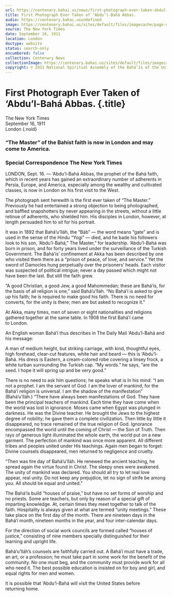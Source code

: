 ```yaml
---
url: https://centenary.bahai.us/news/first-photograph-ever-taken-abdul-baha-abbas
title: First Photograph Ever Taken of ‘Abdu’l-Bahá Abbas.
audio: https://centenary.bahai.usundefined
image: https://centenary.bahai.us/sites/default/files/imagecache/page-main-image/images/press_clippings/09-24-1911%20NYT%20First%20Photograph%20of%20Abdu%27l-Baha.png
source: The New York Times
date: September 16, 1911
location: London
doctype: website
status: search-only
encumbered: false
collection: Centenary News
collectionImage: https://centenary.bahai.us/sites/default/files/imagecache/theme-image/main_image/abdulbaha-overview-small_0.jpg
copyright: © 2011 National Spiritual Assembly of the Bahá’ís of the United States
---
```



# First Photograph Ever Taken of ‘Abdu’l-Bahá Abbas. {.title}

The New York Times  
September 16, 1911  
London
{.noid}  



### “The Master” of the Bahist faith is now in London and may come to America.

### Special Correspondence The New York Times

LONDON, Sept. 16. — ‘Abdu’l-Bahá Abbas, the prophet of the Bahá faith, which in recent years has gained an extraordinary number of adherents in Persia, Europe, and America, especially among the wealthy and cultivated classes, is now in London on his first visit to the West.

The photograph sent herewith is the first ever taken of “The Master.” Previously he had entertained a strong objection to being photographed, and baffled snapshotters by never appearing in the streets, without a little retinue of adherents, who shielded him. His disciples in London, however, at length persuaded him to sit for his portrait.

It was in 1892 that Bahá’u’lláh, the “Báb” — the word means “gate” and is used in the sense of the Hindu “Yogi” — died, and he bade his followers look to his son, ‘Abdu’l-Bahá,” The Master,” for leadership. ‘Abdu’l-Bahá was born in prison, and for forty years lived under the surveillance of the Turkish Government. The Bahá’ís’ confinement at Akka has been described by one who visited them there as a “prison of peace, of love, and service.” Yet the sword of Damocles hung perpetually over the prisoners’ heads. Each visitor was suspected of political intrigue; never a day passed which might not have been the last. But still the faith grew.

“A good Christian, a good Jew, a good Mahommedan; these are Bahá’ís, for the basis of all religion is one,” said Bahá’u’lláh. “No Bahá’í is asked to give up his faith; he is required to make good his faith. There is no need for converts, for the unity is there; men are but asked to recognize it.”

At Akka, many times, men of seven or eight nationalities and religions gathered together at the same table. In 1908 the first Bahá’í came to London.

An English woman Bahá’í thus describes in The Daily Mail ‘Abdu’l-Bahá and his message:

A man of medium height, but striking carriage, with kind, thoughtful eyes, high forehead, clear-cut features, white hair and beard — this is ‘Abdu’l-Bahá. His dress is Eastern, a cream-colored robe covering a linsey frock, a white turban surrounding the Turkish cap. “My words.” he says, “are the seed. I hope it will spring up and be very good.”

There is no need to ask him questions; he speaks what is In his mind: “I am not a prophet. I am the servant of God. I am the lover of mankind, for the Bahá’í religion is universal. I am the shadow of the manifestation” (Bahá’u’lláh.) “There have always been manifestations of God. They have been the principal teachers of mankind. Each time they have come when the world was lost in ignorance. Moses came when Egypt was plunged in darkness. He was the Divine teacher. He brought the Jews to the highest degree of nobility; he gave them a complete civilization. Then little by little it disappeared, no trace remained of the true religion of God. Ignorance encompassed the world until the coming of Christ — the Son of Truth. Then rays of generous light illuminated the whole earth, the world put on a new garment. The perfection of mankind was once more apparent. All different tribes and peoples united under His teachings. Again men began to forget: Divine counsels disappeared, men returned to negligence and cruelty.

“Then was tire day of Bahá’u’lláh. He renewed the ancient teaching, he spread again the virtue found in Christ. The sleepy ones were awakened. The unity of mankind was declared. You should all try to let real love appear, real unity. Do not keep any prejujdice, let no sign of strife be among you. All should be equal and united.”

The Bahá’ís build “houses of praise,” but have no set forms of worship and no priests. Some are teachers, but only by reason of a special gift of imparting knowledge. At, certain times they meet together to talk of the faith. Hospitality is always given at what are termed “unity meetings.” These take place on the first day of the month. There are nineteen days in the Bahá’í month, nineteen months in the year, and four inter-calendar days.

For the direction of social work councils are formed called “houses of justice,” consisting of nine members specially distinguished for their learning and upright life.

Bahá’u’lláh’s counsels are faithfully carried out. A Bahá’í must have a trade, an art, or a profession; he must take part in some work for the benefit of the community. No one must beg, and the community must provide work for all who need it. The best possible education is insisted on for boy and girl, and equal rights for men and women.

It is possible that ‘Abdu’l-Bahá will visit the United States before returning home.